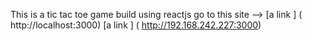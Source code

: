 This is a tic tac toe game build using reactjs 
go to this site --> 
[a link ] ( http://localhost:3000)
[a link ] ( http://192.168.242.227:3000)
